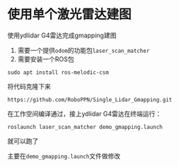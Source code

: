 # 使用单个激光雷达建图
使用ydlidar G4雷达完成gmapping建图

1. 需要一个提供`odom`的功能包`laser_scan_matcher`
2. 需要安装一个ROS包
```shell
sudo apt install ros-melodic-csm
```

将代码克隆下来
```shell
https://github.com/RoboPPN/Single_Lidar_Gmapping.git
```
在工作空间编译通过，接上ydlidar G4雷达在终端运行：
```shell
roslaunch laser_scan_matcher demo_gmapping.launch
```
就可以跑了

主要在`demo_gmapping.launch`文件做修改




